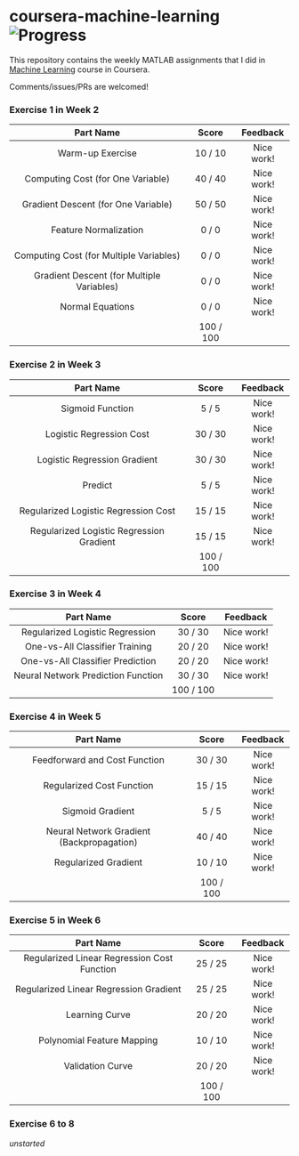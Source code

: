 # coursera-machine-learning ![Progress](http://progressed.io/bar/63)

This repository contains the weekly MATLAB assignments that I did in [Machine Learning](https://www.coursera.org/learn/machine-learning/) course in Coursera.

Comments/issues/PRs are welcomed!

### Exercise 1 in Week 2

Part Name |     Score | Feedback
:---:|:---:|:---:|
Warm-up Exercise |  10 /  10 | Nice work!
Computing Cost (for One Variable) |  40 /  40 | Nice work!
Gradient Descent (for One Variable) |  50 /  50 | Nice work!
Feature Normalization |   0 /   0 | Nice work!
Computing Cost (for Multiple Variables) |   0 /   0 | Nice work!
Gradient Descent (for Multiple Variables) |   0 /   0 | Nice work!
Normal Equations |   0 /   0 | Nice work!
                 | 100 / 100 |

### Exercise 2 in Week 3

Part Name |     Score | Feedback
:---:|:---:|:---:|
Sigmoid Function |   5 /   5 | Nice work!
Logistic Regression Cost |  30 /  30 | Nice work!
Logistic Regression Gradient |  30 /  30 | Nice work!
Predict |   5 /   5 | Nice work!
Regularized Logistic Regression Cost |  15 /  15 | Nice work!
Regularized Logistic Regression Gradient |  15 /  15 | Nice work!
                                         | 100 / 100 |

### Exercise 3 in Week 4

Part Name |     Score | Feedback
:---:|:---:|:---:|
Regularized Logistic Regression |  30 /  30 | Nice work!
One-vs-All Classifier Training |  20 /  20 | Nice work!
One-vs-All Classifier Prediction |  20 /  20 | Nice work!
Neural Network Prediction Function |  30 /  30 | Nice work!
                                   | 100 / 100 |

### Exercise 4 in Week 5

Part Name |     Score | Feedback
:---:|:---:|:---:
Feedforward and Cost Function |  30 /  30 | Nice work!
Regularized Cost Function |  15 /  15 | Nice work!
Sigmoid Gradient |   5 /   5 | Nice work!
Neural Network Gradient (Backpropagation) |  40 /  40 | Nice work!
Regularized Gradient |  10 /  10 | Nice work!
                                 | 100 / 100 |

### Exercise 5 in Week 6

Part Name |     Score | Feedback
:---:|:---:|:---:
Regularized Linear Regression Cost Function |  25 /  25 | Nice work!
Regularized Linear Regression Gradient |  25 /  25 | Nice work!
Learning Curve |  20 /  20 | Nice work!
Polynomial Feature Mapping |  10 /  10 | Nice work!
Validation Curve |  20 /  20 | Nice work!
                             | 100 / 100 |

### Exercise 6 to 8

*unstarted*
